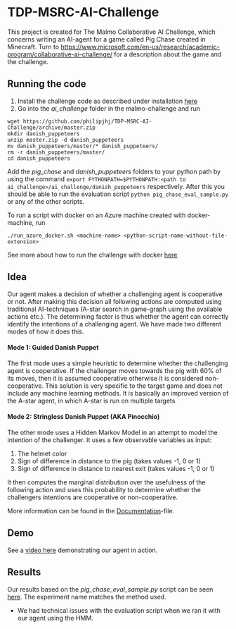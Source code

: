 # TDP-MSRC-AI-Challenge

This project is created for The Malmo Collaborative AI Challenge, which concerns writing an AI-agent for a game called 
Pig Chase created in Minecraft.
Turn to https://www.microsoft.com/en-us/research/academic-program/collaborative-ai-challenge/ for a description about 
the game and the challenge.

## Running the code
1. Install the challenge code as described under installation [here](https://github.com/Microsoft/malmo-challenge#installation)
1. Go into the *ai_challenge* folder in the malmo-challenge and run
```
wget https://github.com/philipjhj/TDP-MSRC-AI-Challenge/archive/master.zip
mkdir danish_puppeteers
unzip master.zip -d danish_puppeteers
mv danish_puppeteers/master/* danish_puppeteers/
rm -r danish_puppeteers/master/
cd danish_puppeteers
```
Add the *pig_chase* and *danish_puppeteers* folders to your python path by using the command `export PYTHONPATH=$PYTHONPATH:<path to ai_challenge>/ai_challenge/danish_puppeteers` respectively. After this you should be able to run the evaluation script `python pig_chase_eval_sample.py` or any of the other scripts.

To run a script with docker on an Azure machine created with docker-machine, run
```
./run_azure_docker.sh <machine-name> <python-script-name-without-file-extension>
```
See more about how to run the challenge with docker [here](https://github.com/Microsoft/malmo-challenge/tree/master/docker)
## Idea

Our agent makes a decision of whether a challenging agent is cooperative or not. After making this decision all
following actions are computed using traditional AI-techniques (A-star search in game-graph using the available
actions etc.). The determining factor is thus whether the agent can correctly identify the intentions of a 
challenging agent. We have made two different modes of how it does this.

#### Mode 1: Guided Danish Puppet
The first mode uses a simple heuristic to determine whether the challenging agent is cooperative. If the challenger 
moves towards the pig with 60% of its moves, then it is assumed cooperative otherwise it is considered non-cooperative.
This solution is very specific to the target game and does not include any machine learning methods. It is basically
an improved version of the A-star agent, in which A-star is run on multiple targets 

#### Mode 2: Stringless Danish Puppet (AKA Pinocchio)
The other mode uses a Hidden Markov Model in an attempt to model the intention of the challenger. It uses a few
observable variables as input:
1. The helmet color
1. Sign of difference in distance to the pig (takes values -1, 0 or 1)
1. Sign of difference in distance to nearest exit (takes values -1, 0 or 1)  

It then computes the marginal distribution over the usefulness of the following action and uses this probability to
determine whether the challengers intentions are cooperative or non-cooperative.  

More information can be found in the 
[Documentation](https://github.com/philipjhj/TDP-MSRC-AI-Challenge/blob/master/Documentation.md)-file.
## Demo
See a [video here](https://www.youtube.com/watch?v=T8afN7Kjo3E&feature=youtu.be) demonstrating our agent in action.

## Results
Our results based on the *pig_chase_eval_sample.py* script can be seen [here](https://malmo-leaderboard.azurewebsites.net/). The experiment name matches the method used.

* We had technical issues with the evaluation script when we ran it with our agent using the HMM.
